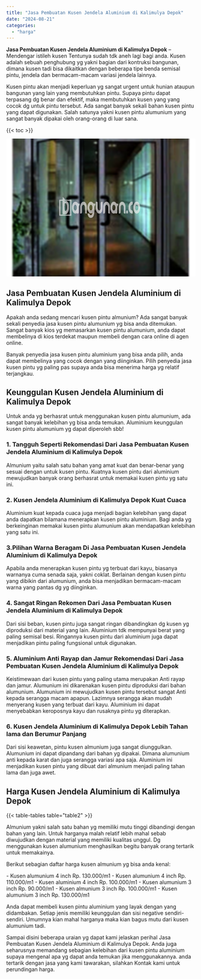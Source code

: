 ```yaml
---
title: "Jasa Pembuatan Kusen Jendela Aluminium di Kalimulya Depok"
date: "2024-08-21"
categories: 
  - "harga"
---
```


**Jasa Pembuatan Kusen Jendela Aluminium di Kalimulya Depok** – Mendengar istileh kusen Tentunya sudah tdk aneh lagi bagi anda. Kusen adalah sebuah penghubung yg yakni bagian dari kontruksi bangunan, dimana kusen tadi bisa dikaitkan dengan beberapa tipe benda semisal pintu, jendela dan bermacam-macam variasi jendela lainnya.

Kusen pintu akan menjadi keperluan yg sangat urgent untuk hunian ataupun bangunan yang lain yang membutuhkan pintu. Supaya pintu dapat terpasang dg benar dan efektif, maka membutuhkan kusen yang yang cocok dg untuk pintu tersebut. Ada sangat banyak sekali bahan kusen pintu yang dapat digunakan. Salah satunya yakni kusen pintu alumunium yang sangat banyak dipakai oleh orang-orang di luar sana.

{{< toc >}}

![Jasa Pembuatan Kusen Jendela Aluminium di Kalimulya Depok](/images/harga-kusen-jendela-alumunium-09.png)

## Jasa Pembuatan Kusen Jendela Aluminium di Kalimulya Depok

Apakah anda sedang mencari kusen pintu almunium? Ada sangat banyak sekali penyedia jasa kusen pintu alumunium yg bisa anda ditemukan. Sangat banyak kios yg memasarkan kusen pintu alumunium, anda dapat membelinya di kios terdekat maupun membeli dengan cara online di agen online.

Banyak penyedia jasa kusen pintu aluminium yang bisa anda pilih, anda dapat membelinya yang cocok dengan yang diinginkan. Pilih penyedia jasa kusen pintu yg paling pas supaya anda bisa menerima harga yg relatif terjangkau.

## Keunggulan Kusen Jendela Aluminium di Kalimulya Depok

Untuk anda yg berhasrat untuk menggunakan kusen pintu alumunium, ada sangat banyak kelebihan yg bisa anda temukan. Aluminium keunggulan kusen pintu alumunium yg dapat diperoleh sbb!

### 1\. Tangguh Seperti Rekomendasi Dari Jasa Pembuatan Kusen Jendela Aluminium di Kalimulya Depok

Almunium yaitu salah satu bahan yang amat kuat dan benar-benar yang sesuai dengan untuk kusen pintu. Kuatnya kusen pintu dari aluminium mewujudkan banyak orang berhasrat untuk memakai kusen pintu yg satu ini.

### 2\. Kusen Jendela Aluminium di Kalimulya Depok Kuat Cuaca

Aluminium kuat kepada cuaca juga menjadi bagian kelebihan yang dapat anda dapatkan bilamana menerapkan kusen pintu aluminium. Bagi anda yg berkeinginan memakai kusen pintu alumunium akan mendapatkan kelebihan yang satu ini.

### 3.Pilihan Warna Beragam Di Jasa Pembuatan Kusen Jendela Aluminium di Kalimulya Depok

Apabila anda menerapkan kusen pintu yg terbuat dari kayu, biasanya warnanya cuma senada saja, yakni coklat. Berlainan dengan kusen pintu yang dibikin dari alumunium, anda bisa menjadikan bermacam-macam warna yang pantas dg yg diinginkan.

### 4\. Sangat Ringan Rekomen Dari Jasa Pembuatan Kusen Jendela Aluminium di Kalimulya Depok

Dari sisi beban, kusen pintu juga sangat ringan dibandingkan dg kusen yg diproduksi dari material yang lain. Aluminium tdk mempunyai berat yang paling semisal besi. Ringannya kusen pintu dari aluminium juga dapat menjadikan pintu paling fungsional untuk digunakan.

### 5\. Aluminium Anti Rayap dan Jamur Rekomendasi Dari Jasa Pembuatan Kusen Jendela Aluminium di Kalimulya Depok

Keistimewaan dari kusen pintu yang paling utama merupakan Anti rayap dan jamur. Alumunium ini dikarenakan kusen pintu diproduksi dari bahan alumunium. Alumunium ini mewujudkan kusen pintu tersebut sangat Anti kepada serangga macam apapun. Lazimnya serangga akan mudah menyerang kusen yang terbuat dari kayu. Aluminium ini dapat menyebabkan keroposnya kayu dan rusaknya pintu yg diterapkan.

### 6\. Kusen Jendela Aluminium di Kalimulya Depok Lebih Tahan lama dan Berumur Panjang

Dari sisi keawetan, pintu kusen almunium juga sangat diunggulkan. Alumunium ini dapat dipandang dari bahan yg dipakai. Dimana alumunium anti kepada karat dan juga serangga variasi apa saja. Aluminium ini menjadikan kusen pintu yang dibuat dari almunium menjadi paling tahan lama dan juga awet.

## Harga Kusen Jendela Aluminium di Kalimulya Depok

{{< table-tables table="table2" >}}

Almunium yakni salah satu bahan yg memiliki mutu tinggi dibandingi dengan bahan yang lain. Untuk harganya malah relatif lebih mahal sebab diwujudkan dengan material yang memiliki kualitas unggul. Dg menggunakan kusen alumunium menghasilkan begitu banyak orang tertarik untuk memakainya.

Berikut sebagian daftar harga kusen almunium yg bisa anda kenal:

\- Kusen alumunium 4 inch Rp. 130.000/m1 - Kusen alumunium 4 inch Rp. 110.000/m1 - Kusen aluminium 4 inch Rp. 100.000/m1 - Kusen alumunium 3 inch Rp. 90.000/m1 - Kusen almunium 3 inch Rp. 100.000/m1 - Kusen alumunium 3 inch Rp. 130.000/m1

Anda dapat membeli kusen pintu aluminium yang layak dengan yang didambakan. Setiap jenis memiliki keunggulan dan sisi negative sendiri-sendiri. Umumnya kian mahal harganya maka kian bagus mutu dari kusen alumunium tadi.

Sampai disini beberapa uraian yg dapat kami jelaskan perihal Jasa Pembuatan Kusen Jendela Aluminium di Kalimulya Depok. Anda juga seharusnya memandang sebagian kelebihan dari kusen pintu aluminium supaya mengenal apa yg dapat anda temukan jika menggunakannya. anda tertarik dengan jasa yang kami tawarakan, silahkan Kontak kami untuk perundingan harga.
